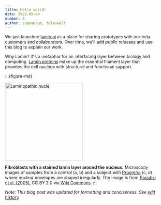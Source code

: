 ```yaml
---
title: Hello world!
date: 2022-05-04
number: 0
author: sunnyosun, falexwolf
---
```


We just launched [lamin.ai](https://lamin.ai) as a place for sharing prototypes with our beta customers and collaborators.
Over time, we'll add public releases and use this blog to explain our work.

Why Lamin? It's a metaphor for an interfacing layer between biology and computing.
[Lamin proteins](https://en.wikipedia.org/wiki/Lamin) make up the essential filament layer that provides the cell nucleus with structural and functional support.

:::{figure-md}

<img width="256" alt="Laminopathic nuclei" src="https://upload.wikimedia.org/wikipedia/commons/2/28/Laminopathic_nuclei.jpg">

**Fibroblasts with a stained lamin layer around the nucleus.** Microscopy images of samples from a control (a, b) and a subject with [Progreria](https://en.wikipedia.org/wiki/Progeria) (c, d) where nuclear envelopes are shaped irregularly. The image is from [Paradisi et al. (2005)](https://doi.org/10.1186/1471-2121-6-27), CC BY 2.0 via [Wiki Commons](https://commons.wikimedia.org/wiki/File:Laminopathic_nuclei.jpg).
:::

_Note: This blog post was updated for formatting and conciseness. See [edit history](https://github.com/laminlabs/lamin-blog/commits/main/2022/hello.md)._
